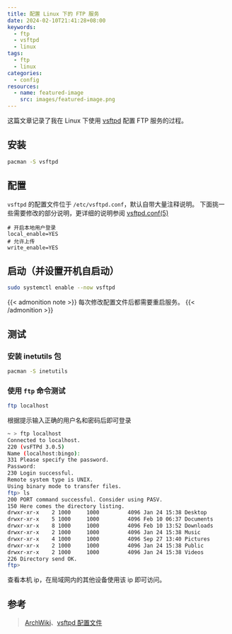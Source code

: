 ```yaml
---
title: 配置 Linux 下的 FTP 服务
date: 2024-02-10T21:41:28+08:00
keywords:
  - ftp
  - vsftpd
  - linux
tags:
  - ftp
  - linux
categories:
  - config
resources:
  - name: featured-image
    src: images/featured-image.png
---
```


这篇文章记录了我在 Linux 下使用 [vsftpd] 配置 FTP 服务的过程。

<!--more-->

## 安装

```bash
pacman -S vsftpd
```

## 配置

`vsftpd` 的配置文件位于 `/etc/vsftpd.conf`，默认自带大量注释说明。
下面挑一些需要修改的部分说明，更详细的说明参阅 [vsftpd.conf(5)]

```text
# 开启本地用户登录
local_enable=YES
# 允许上传
write_enable=YES
```

## 启动（并设置开机自启动）

```bash
sudo systemctl enable --now vsftpd
```

{{< admonition note >}}
每次修改配置文件后都需要重启服务。
{{< /admonition >}}

## 测试

### 安装 inetutils 包

```bash
pacman -S inetutils
```

### 使用 `ftp` 命令测试

```bash
ftp localhost
```

根据提示输入正确的用户名和密码后即可登录

```bash
~ > ftp localhost  
Connected to localhost.
220 (vsFTPd 3.0.5)
Name (localhost:bingo): 
331 Please specify the password.
Password: 
230 Login successful.
Remote system type is UNIX.
Using binary mode to transfer files.
ftp> ls
200 PORT command successful. Consider using PASV.
150 Here comes the directory listing.
drwxr-xr-x    2 1000     1000         4096 Jan 24 15:38 Desktop
drwxr-xr-x    5 1000     1000         4096 Feb 10 06:37 Documents
drwxr-xr-x    8 1000     1000         4096 Feb 10 13:52 Downloads
drwxr-xr-x    2 1000     1000         4096 Jan 24 15:38 Music
drwxr-xr-x    4 1000     1000         4096 Sep 27 13:40 Pictures
drwxr-xr-x    2 1000     1000         4096 Jan 24 15:38 Public
drwxr-xr-x    2 1000     1000         4096 Jan 24 15:38 Videos
226 Directory send OK.
ftp>
```

查看本机 ip，在局域网内的其他设备使用该 ip 即可访问。

## 参考

> [ArchWiki]、[vsftpd 配置文件]

[vsftpd]: https://security.appspot.com/vsftpd.html "Probably the most secure and fastest FTP server for UNIX-like systems."
[vsftpd.conf(5)]: https://man.archlinux.org/man/vsftpd.conf.5
[ArchWiki]: https://wiki.archlinuxcn.org/wiki/Very_Secure_FTP_Daemon
[vsftpd 配置文件]: https://gnu-linux.readthedocs.io/zh/latest/Chapter02/90_vsftpd.html
